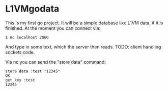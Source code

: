 L1VMgodata
==========
This is my first go project. It will be a simple database like L1VM data, if it is finished.
At the moment you can connect via:

```
$ nc localhost 2000
```

And type in some text, which the server then reads.
TODO: client handling sockets code.

Via nc you can send the "store data" command:

```
store data :test "12345"
OK
get key :test
12345
```